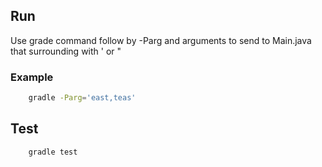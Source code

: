 ## Run
Use grade command follow by -Parg and arguments to send to Main.java that surrounding with ' or "

### Example
```bash
    gradle -Parg='east,teas'
```

## Test
```bash
    gradle test
```
